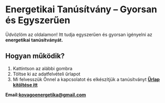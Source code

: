 # Energetikai Tanúsítvány – Gyorsan és Egyszerűen

Üdvözlöm az oldalamon!
Itt tudja egyszerűen és gyorsan igényelni az **energetikai tanúsítványát.**

## Hogyan működik?

1. Kattintson az alábbi gombra
2. Töltse ki az adatfelvételi űrlapot
3. Mi felvesszük Önnel a kapcsolatot és elkészítjük a tanúsítványt
[**Űrlap kitöltése itt**](https://forms.gle/KHzw8ygzvceyY1bS8)


**Email:kovagoenergetika@gmail.com**

